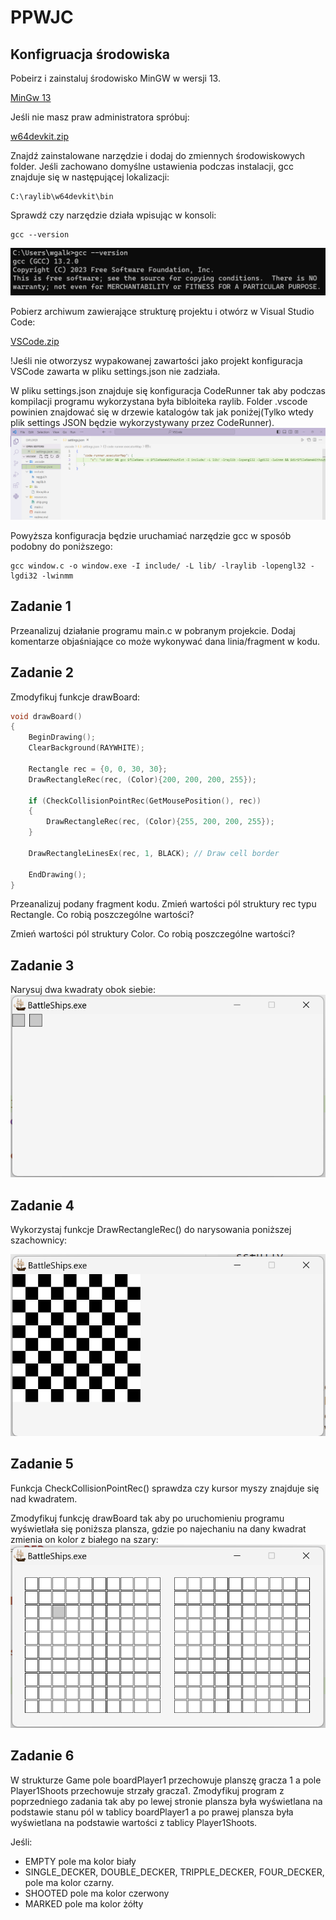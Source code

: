 # PPWJC

## Konfigruacja środowiska

Pobeirz i zainstaluj środowisko MinGW w wersji 13.

[MinGw 13](https://raysan5.itch.io/raylib/download/eyJleHBpcmVzIjoxNzA0NjY4NzA2LCJpZCI6ODUzMzF9.wSQM8OQhU4Q7z9XN4DFfgE3xvIM%3d)

Jeśli nie masz praw administratora spróbuj:

[w64devkit.zip](https://c.lazysolutions.pl/instructions2/Lab007/mingw.zip)

Znajdź zainstalowane narzędzie i dodaj do zmiennych środowiskowych folder. Jeśli zachowano domyślne ustawienia podczas instalacji, gcc znajduje się w następującej lokalizacji:
```
C:\raylib\w64devkit\bin
```

Sprawdź czy narzędzie działa wpisując w konsoli:

```
gcc --version
```
![Alt text](image-2.png)

Pobierz archiwum zawierające strukturę projektu i otwórz w Visual Studio Code: 

[VSCode.zip](https://c.lazysolutions.pl/instructions2/Lab007/VSCode.zip)

!Jeśli nie otworzysz wypakowanej zawartości jako projekt konfiguracja VSCode zawarta w pliku settings.json nie zadziała.

W pliku settings.json znajduje się konfiguracja CodeRunner tak aby podczas kompilacji programu wykorzystana była bibloiteka raylib. Folder .vscode powinien znajdować się w drzewie katalogów tak jak poniżej(Tylko wtedy plik settings JSON będzie wykorzystywany przez CodeRunner). 
![Alt text](image.png)

Powyższa konfiguracja będzie uruchamiać narzędzie gcc w sposób podobny do poniższego:

```
gcc window.c -o window.exe -I include/ -L lib/ -lraylib -lopengl32 -lgdi32 -lwinmm
```

## Zadanie 1

Przeanalizuj działanie programu main.c w pobranym projekcie. Dodaj komentarze objaśniające co może wykonywać dana linia/fragment w kodu.

## Zadanie 2

Zmodyfikuj funkcje drawBoard:

```c
void drawBoard()
{
    BeginDrawing();
    ClearBackground(RAYWHITE);

    Rectangle rec = {0, 0, 30, 30};
    DrawRectangleRec(rec, (Color){200, 200, 200, 255});

    if (CheckCollisionPointRec(GetMousePosition(), rec))
    {
        DrawRectangleRec(rec, (Color){255, 200, 200, 255});
    }

    DrawRectangleLinesEx(rec, 1, BLACK); // Draw cell border

    EndDrawing();
}
```

Przeanalizuj podany fragment kodu. Zmień wartości pól struktury rec typu Rectangle. Co robią poszczególne wartości?

Zmień wartości pól struktury Color. Co robią poszczególne wartości?

## Zadanie 3

Narysuj dwa kwadraty obok siebie:
![Alt text](image-4.png)

## Zadanie 4

Wykorzystaj funkcje DrawRectangleRec() do narysowania poniższej szachownicy:

![Alt text](image-3.png)

## Zadanie 5

Funkcja CheckCollisionPointRec() sprawdza czy kursor myszy znajduje się nad kwadratem.

Zmodyfikuj funkcję drawBoard tak aby po uruchomieniu programu wyświetlała się poniższa plansza, gdzie po najechaniu na dany kwadrat zmienia on kolor z białego na szary:
![Alt text](image-1.png)

## Zadanie 6

W strukturze Game pole boardPlayer1 przechowuje planszę gracza 1 a pole Player1Shoots przechowuje strzały gracza1. Zmodyfikuj program z poprzedniego zadania tak aby po lewej stronie plansza była wyświetlana na podstawie stanu pól w tablicy boardPlayer1 a po prawej plansza była wyświetlana na podstawie wartości z tablicy Player1Shoots.

Jeśli:
- EMPTY pole ma kolor biały
- SINGLE_DECKER, DOUBLE_DECKER, TRIPPLE_DECKER, FOUR_DECKER, pole ma kolor czarny.
- SHOOTED pole ma kolor czerwony
- MARKED pole ma kolor żółty








